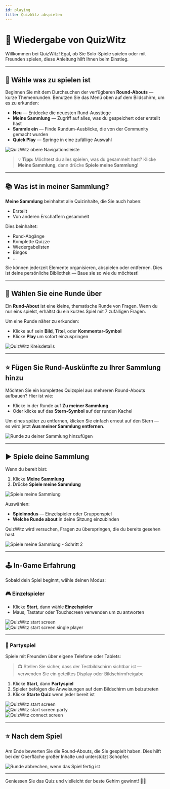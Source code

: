```yaml
---
id: playing
title: QuizWitz abspielen
---
```


# 🧠 Wiedergabe von QuizWitz

Willkommen bei QuizWitz! Egal, ob Sie Solo-Spiele spielen oder mit Freunden spielen, diese Anleitung hilft Ihnen beim Einstieg.

---

## 🎯 Wähle was zu spielen ist

Beginnen Sie mit dem Durchsuchen der verfügbaren **Round-Abouts** — kurze Themenrunden. Benutzen Sie das Menü oben auf dem Bildschirm, um es zu erkunden:

- **Neu** — Entdecke die neuesten Rund-Ausstiege
- **Meine Sammlung** — Zugriff auf alles, was du gespeichert oder erstellt hast
- **Sammle ein** — Finde Rundum-Ausblicke, die von der Community gemacht wurden
- **Quick Play** — Springe in eine zufällige Auswahl

![QuizWitz obere Navigationsleiste](/images/top-menu-play.png)

> 💡 **Tipp:** Möchtest du alles spielen, was du gesammelt hast? Klicke **Meine Sammlung**, dann drücke **Spiele meine Sammlung**!

---

## 📚 Was ist in meiner Sammlung?

**Meine Sammlung** beinhaltet alle Quizinhalte, die Sie auch haben:

- Erstellt
- Von anderen Erschaffern gesammelt

Dies beinhaltet:

- Rund-Abgänge
- Komplette Quizze
- Wiedergabelisten
- Bingos
- ...

Sie können jederzeit Elemente organisieren, abspielen oder entfernen. Dies ist deine persönliche Bibliothek — Baue sie so wie du möchtest!

---

## 🧠 Wählen Sie eine Runde über

Ein **Rund-About** ist eine kleine, thematische Runde von Fragen. Wenn du nur eins spielst, erhältst du ein kurzes Spiel mit 7 zufälligen Fragen.

Um eine Runde näher zu erkunden:

- Klicke auf sein **Bild**, **Titel**, oder **Kommentar-Symbol**
- Klicke **Play** um sofort einzuspringen

![QuizWitz Kreisdetails](/images/round-about-details.png)

---

## ⭐ Fügen Sie Rund-Auskünfte zu Ihrer Sammlung hinzu

Möchten Sie ein komplettes Quizspiel aus mehreren Round-Abouts aufbauen? Hier ist wie:

- Klicke in der Runde auf **Zu meiner Sammlung**
- Oder klicke auf das **Stern-Symbol** auf der runden Kachel

Um eines später zu entfernen, klicken Sie einfach erneut auf den Stern — es wird jetzt **Aus meiner Sammlung entfernen**.

![Runde zu deiner Sammlung hinzufügen](/images/add-to-collection.png)

---

## ▶️ Spiele deine Sammlung

Wenn du bereit bist:

1. Klicke **Meine Sammlung**
2. Drücke **Spiele meine Sammlung**

![Spiele meine Sammlung](/images/play-my-collection.png)

Auswählen:

- **Spielmodus** — Einzelspieler oder Gruppenspiel
- **Welche Runde about** in deine Sitzung einzubinden

QuizWitz wird versuchen, Fragen zu überspringen, die du bereits gesehen hast.

![Spiele meine Sammlung - Schritt 2](/images/play-my-collection-step2.png)

---

## 🕹️ In-Game Erfahrung

Sobald dein Spiel beginnt, wähle deinen Modus:

### 🎮 Einzelspieler

- Klicke **Start**, dann wähle **Einzelspieler**
- Maus, Tastatur oder Touchscreen verwenden um zu antworten

![QuizWitz start screen](/images/quizwitz-start-screen.png)\
![QuizWitz start screen single player](/images/quizwitz-start-screen-single.png)

---

### 🎉 Partyspiel

Spiele mit Freunden über eigene Telefone oder Tablets:

> 📺 Stellen Sie sicher, dass der Testbildschirm sichtbar ist — verwenden Sie ein geteiltes Display oder Bildschirmfreigabe

1. Klicke **Start**, dann **Partyspiel**
2. Spieler befolgen die Anweisungen auf dem Bildschirm um beizutreten
3. Klicke **Starte Quiz** wenn jeder bereit ist

![QuizWitz start screen](/images/quizwitz-start-screen.png)\
![QuizWitz start screen party](/images/quizwitz-start-screen-party.png)\
![QuizWitz connect screen](/images/connect-screen.png)

---

## ⭐ Nach dem Spiel

Am Ende bewerten Sie die Round-Abouts, die Sie gespielt haben. Dies hilft bei der Oberfläche großer Inhalte und unterstützt Schöpfer.

![Runde abbrechen, wenn das Spiel fertig ist](/images/rate-rounds.png)

---

Geniessen Sie das Quiz und vielleicht der beste Gehirn gewinnt! 🧠🎉
